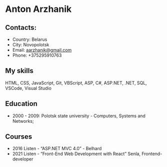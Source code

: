 # Anton Arzhanik

## Contacts:

- Country: Belarus
- City: Novopolotsk
- Email: aarzhanik@gmail.com
- Phone: +375295910763

## My skills

HTML, CSS, JavaScript, Git, VBScript, ASP, C#, ASP.NET, .NET, SQL, VSCode, Visual Studio

## Education

- 2000 - 2009: Polotsk state university - Computers, Systems and Networks;

## Courses

- 2016 Listen - “ASP.NET MVC 4.0” - Belhard
- 2021 Listen - “Front-End Web Development with React” Senla, Frontend-developer
